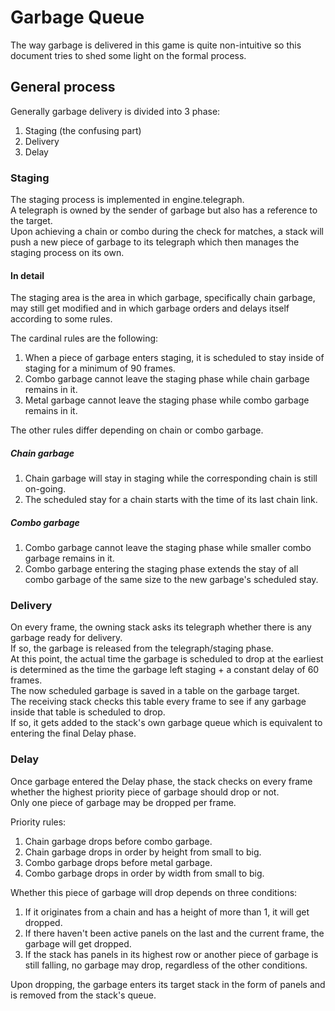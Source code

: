 # Garbage Queue

The way garbage is delivered in this game is quite non-intuitive so this document tries to shed some light on the formal process.  

## General process 

Generally garbage delivery is divided into 3 phase:  
1. Staging (the confusing part)
2. Delivery
3. Delay

### Staging

The staging process is implemented in engine.telegraph.  
A telegraph is owned by the sender of garbage but also has a reference to the target.  
Upon achieving a chain or combo during the check for matches, a stack will push a new piece of garbage to its telegraph which then manages the staging process on its own.  

#### In detail

The staging area is the area in which garbage, specifically chain garbage, may still get modified and in which garbage orders and delays itself according to some rules.  

The cardinal rules are the following:  
1. When a piece of garbage enters staging, it is scheduled to stay inside of staging for a minimum of 90 frames.
2. Combo garbage cannot leave the staging phase while chain garbage remains in it.
3. Metal garbage cannot leave the staging phase while combo garbage remains in it.

The other rules differ depending on chain or combo garbage.  

##### Chain garbage

1. Chain garbage will stay in staging while the corresponding chain is still on-going.  
2. The scheduled stay for a chain starts with the time of its last chain link.

##### Combo garbage 

1. Combo garbage cannot leave the staging phase while smaller combo garbage remains in it.  
2. Combo garbage entering the staging phase extends the stay of all combo garbage of the same size to the new garbage's scheduled stay.

### Delivery

On every frame, the owning stack asks its telegraph whether there is any garbage ready for delivery.  
If so, the garbage is released from the telegraph/staging phase.  
At this point, the actual time the garbage is scheduled to drop at the earliest is determined as the time the garbage left staging + a constant delay of 60 frames.  
The now scheduled garbage is saved in a table on the garbage target.  
The receiving stack checks this table every frame to see if any garbage inside that table is scheduled to drop.  
If so, it gets added to the stack's own garbage queue which is equivalent to entering the final Delay phase.

### Delay

Once garbage entered the Delay phase, the stack checks on every frame whether the highest priority piece of garbage should drop or not.  
Only one piece of garbage may be dropped per frame.  

Priority rules:  
1. Chain garbage drops before combo garbage.  
2. Chain garbage drops in order by height from small to big.  
3. Combo garbage drops before metal garbage.  
4. Combo garbage drops in order by width from small to big.  

Whether this piece of garbage will drop depends on three conditions:  

1. If it originates from a chain and has a height of more than 1, it will get dropped.  
2. If there haven't been active panels on the last and the current frame, the garbage will get dropped.  
3. If the stack has panels in its highest row or another piece of garbage is still falling, no garbage may drop, regardless of the other conditions.  

Upon dropping, the garbage enters its target stack in the form of panels and is removed from the stack's queue.
